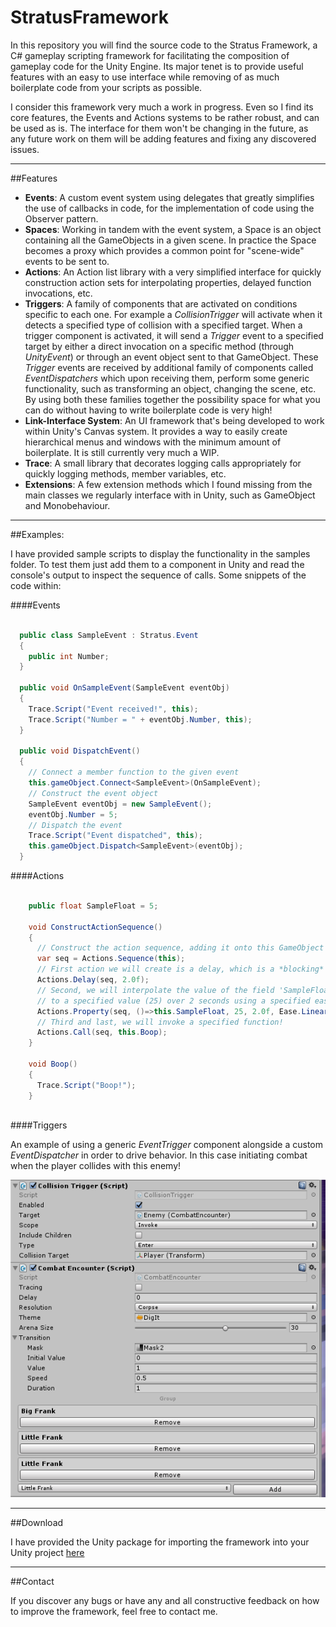 # StratusFramework
In this repository you will find the source code to the Stratus Framework, a C# gameplay scripting framework for facilitating the composition of gameplay code for the Unity Engine.
Its major tenet is to provide useful features with an easy to use interface while removing of as much boilerplate code from your scripts as possible.

I consider this framework very much a work in progress. Even so I find its core features, the Events and Actions systems to be rather robust, and can be used as is. The interface for them won't be changing in the future, as any future work on them will be adding features and fixing any discovered issues.

---
##Features
- **Events**: A custom event system using delegates that greatly simplifies the use of callbacks in code, for the implementation of code using the Observer pattern.
- **Spaces**: Working in tandem with the event system, a Space is an object containing all the GameObjects in a given scene. In practice the Space becomes a proxy which provides a common point for "scene-wide" events to be sent to.
- **Actions**: An Action list library with a very simplified interface for quickly construction action sets for interpolating properties, delayed function invocations, etc.
- **Triggers**: A family of components that are activated on conditions specific to each one. For example a *CollisionTrigger* will activate when it detects a specified type of collision with a specified target. When a trigger component is activated, it will send a *Trigger* event to a specified target by either a direct invocation on a specific method (through *UnityEvent*) or through an event object sent to that GameObject. 
These *Trigger* events are received by additional family of components called *EventDispatchers* which upon receiving them, perform some generic functionality, such as transforming an object, changing the scene, etc. By using both these families together the possibility space for what you can do without having to write boilerplate code is very high! 
- **Link-Interface System**: An UI framework that's being developed to work within Unity's Canvas system. It provides a way to easily create hierarchical menus and windows with the minimum amount of boilerplate. It is still currently very much a WIP. 
- **Trace**: A small library that decorates logging calls appropriately for quickly logging methods, member variables, etc.
- **Extensions**: A few extension methods which I found missing from the main classes we regularly interface with in Unity, such as GameObject and Monobehaviour.

---
##Examples:

I have provided sample scripts to display the functionality in the samples folder. To test them just add them to a component in Unity and read the console's output to inspect the sequence of calls.
Some snippets of the code within:

####Events

```C#

  public class SampleEvent : Stratus.Event 
  {
    public int Number;
  }

  public void OnSampleEvent(SampleEvent eventObj)
  {
    Trace.Script("Event received!", this);
    Trace.Script("Number = " + eventObj.Number, this);
  }
  
  public void DispatchEvent() 
  {
    // Connect a member function to the given event
    this.gameObject.Connect<SampleEvent>(OnSampleEvent);
    // Construct the event object
    SampleEvent eventObj = new SampleEvent();
    eventObj.Number = 5;
    // Dispatch the event
    Trace.Script("Event dispatched", this);
    this.gameObject.Dispatch<SampleEvent>(eventObj);
  }    
```

####Actions

```C#

    public float SampleFloat = 5;

    void ConstructActionSequence() 
    {
      // Construct the action sequence, adding it onto this GameObject's list of active actions
      var seq = Actions.Sequence(this);
      // First action we will create is a delay, which is a *blocking* action
      Actions.Delay(seq, 2.0f);      
      // Second, we will interpolate the value of the field 'SampleFloat' from its initial value (5) 
      // to a specified value (25) over 2 seconds using a specified easing (curve) algorithm
      Actions.Property(seq, ()=>this.SampleFloat, 25, 2.0f, Ease.Linear);
      // Third and last, we will invoke a specified function!
      Actions.Call(seq, this.Boop);
    }
    
    void Boop() 
    {
      Trace.Script("Boop!");
    }
    

```

####Triggers

An example of using a generic *EventTrigger* component alongside a custom *EventDispatcher* in order to drive behavior. In this case initiating combat when the player collides with this enemy!

![](TriggerExample.png)


---
##Download

I have provided the Unity package for importing the framework into your Unity project [here](https://github.com/Azurelol/Binaries/blob/master/StratusFramework.unitypackage)

---
##Contact

If you discover any bugs or have any and all constructive feedback on how to improve the framework, feel free to contact me.